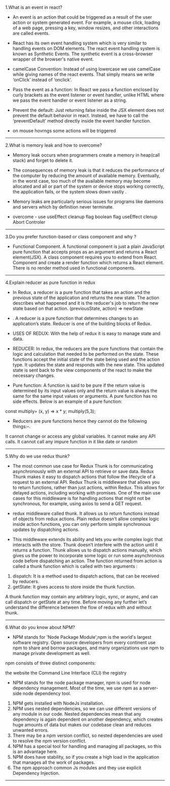 1.What is an event in react?

- An event is an action that could be triggered as a result of the user action or system generated event. For example, a mouse click, loading of a web page, pressing a key, window resizes, and other interactions are called events.

- React has its own event handling system which is very similar to handling events on DOM elements. The react event handling system is known as Synthetic Events. The synthetic event is a cross-browser wrapper of the browser's native event.

- camelCase Convention: Instead of using lowercase we use camelCase while giving names of the react events. That simply means we write ‘onClick’ instead of ‘onclick’.
- Pass the event as a function: In React we pass a function enclosed by curly brackets as the event listener or event handler, unlike HTML where we pass the event handler or event listener as a string.
- Prevent the default: Just returning false inside the JSX element does not prevent the default behavior in react. Instead, we have to call the ‘preventDefault’ method directly inside the event handler function.
- on mouse hovrngs some actions will be triggered

------------------------------------------------------------------------------------------------------------------------------------------

2.What is memory leak and how to overcome?

- Memory leak occurs when programmers create a memory in heap(call stack) and forget to delete it.

- The consequences of memory leak is that it reduces the performance of the computer by reducing the amount of available memory. Eventually, in the worst case, too much of the available memory may become allocated and all or part of the system or device stops working correctly, the application fails, or the system slows down vastly .

- Memory leaks are particularly serious issues for programs like daemons and servers which by definition never terminate.

- overcome - use useEffect
cleanup
 flag
boolean flag
 useEffect clenup
 Abort Controler


------------------------------------------------------------------------------------------------------------------------------------------

3.Do you prefer function-based or class component and why ?

- Functional Component. A functional component is just a plain JavaScript pure function that accepts props as an argument and returns a React element(JSX). A class component requires you to extend from React. Component and create a render function which returns a React element. There is no render method used in functional components.

------------------------------------------------------------------------------------------------------------------------------------------

4.Explain reducer as pure function in redux

- In Redux, a reducer is a pure function that takes an action and the previous state of the application and returns the new state. The action describes what happened and it is the reducer's job to return the new state based on that action. (previousState, action) => newState
- . A reducer is a pure function that determines changes to an application’s state. Reducer is one of the building blocks of Redux. 
- USES OF REDUX: With the help of redux it is easy to manage state and data.
- REDUCER: In redux, the reducers are the pure functions that contain the logic and calculation that needed to be performed on the state. These functions accept the initial state of the state being used and the action type. It updates the state and responds with the new state. This updated state is sent back to the view components of the react to make the necessary changes. 

- Pure function: A function is said to be pure if the return value is determined by its input values only and the return value is always the same for the same input values or arguments. A pure function has no side effects. Below is an example of a pure function:

const multiply= (x, y) => x * y;
multiply(5,3);

-  Reducers are pure functions hence they cannot do the following things:–. 

It cannot change or access any global variables.
It cannot make any API calls.
It cannot call any impure function in it like date or random

------------------------------------------------------------------------------------------------------------------------------------------

5.Why do we use redux thunk?

- The most common use case for Redux Thunk is for communicating asynchronously with an external API to retrieve or save data. Redux Thunk makes it easy to dispatch actions that follow the lifecycle of a request to an external API. Redux Thunk is middleware that allows you to return functions, rather than just actions, within Redux. This allows for delayed actions, including working with promises. One of the main use cases for this middleware is for handling actions that might not be synchronous, for example, using axios to send a GET request.

- redux middleware called thunk. It allows us to return functions instead of objects from redux actions. Plain redux doesn’t allow complex logic inside action functions, you can only perform simple synchronous updates by dispatching actions.
- This middleware extends its ability and lets you write complex logic that interacts with the store. Thunk doesn’t interfere with the action until it returns a function. Thunk allows us to dispatch actions manually, which gives us the power to incorporate some logic or run some asynchronous code before dispatching an action. The function returned from action is called a thunk function which is called with two arguments : 

1. dispatch: It is a method used to dispatch actions, that can be received by reducers. 
2. getState: It gives access to store inside the thunk function.

A thunk function may contain any arbitrary logic, sync, or async, and can call dispatch or getState at any time. Before moving any further let’s understand the difference between the flow of redux with and without thunk.

------------------------------------------------------------------------------------------------------------------------------------------

6.What do you know about NPM?

- NPM stands for 'Node Package Module',npm is the world's largest software registry. Open source developers from every continent use npm to share and borrow packages, and many organizations use npm to manage private development as well.

npm consists of three distinct components:

the website
the Command Line Interface (CLI)
the registry

- NPM stands for the node package manager, npm is used for node dependency management. Most of the time, we use npm as a server-side node dependency tool.

1. NPM gets installed with NodeJs installation.
2. NPM uses nested dependencies, so we can use different versions of any module in our code.
Nested dependencies mean that any dependency is again dependent on another dependency, which creates huge amounts of data but makes our codebase clean and reduces unwanted errors.
3. There may be a npm version conflict, so nested dependencies are used to resolve the npm version conflict.
4. NPM has a special tool for handling and managing all packages, so this is an advantage here.
5. NPM does have stability, so if you create a high load in the application that manages all the work of packages.
6. The npm approach common Js modules and they use explicit Dependency Injection.

------------------------------------------------------------------------------------------------------------------------------------------



